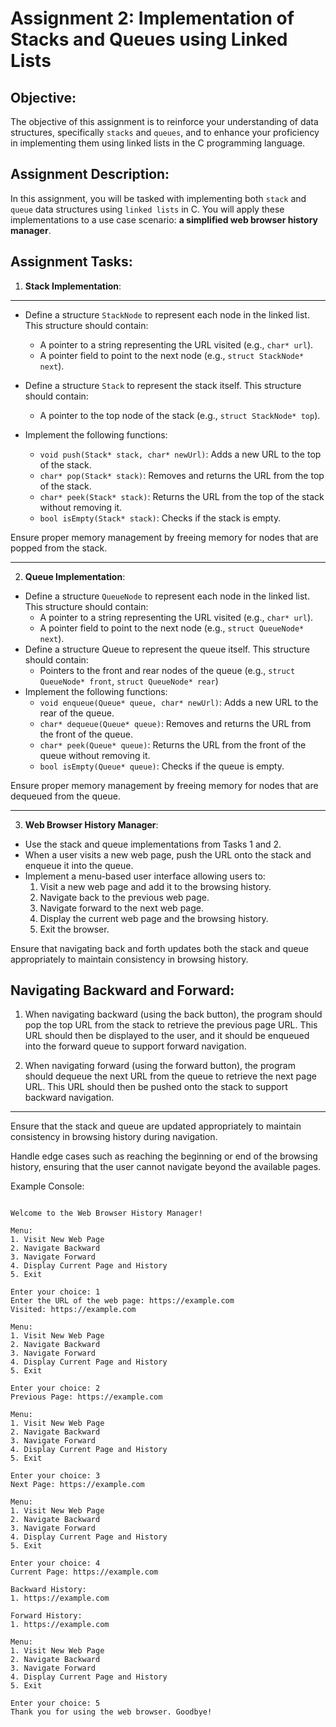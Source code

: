 # Assignment 2: Implementation of Stacks and Queues using Linked Lists

## Objective:
The objective of this assignment is to reinforce your understanding of data structures, specifically `stacks` and `queues`, and to enhance your proficiency in implementing them using linked lists in the C programming language.

## Assignment Description:
In this assignment, you will be tasked with implementing both `stack` and `queue` data structures using `linked lists` in C. You will apply these implementations to a use case scenario: **a simplified web browser history manager**.

## Assignment Tasks:

1. **Stack Implementation**:
---

* Define a structure `StackNode` to represent each node in the linked list. This structure should contain:
    *   A pointer to a string representing the URL visited (e.g., `char* url`).
    * A pointer field to point to the next node (e.g., `struct StackNode* next`).

* Define a structure `Stack` to represent the stack itself. This structure should contain:
    * A pointer to the top node of the stack (e.g., `struct StackNode* top`).

* Implement the following functions:
    * `void push(Stack* stack, char* newUrl)`: Adds a new URL to the top of the stack.
    * `char* pop(Stack* stack)`: Removes and returns the URL from the top of the stack.
    * `char* peek(Stack* stack)`: Returns the URL from the top of the stack without removing it.
    * `bool isEmpty(Stack* stack)`: Checks if the stack is empty.

Ensure proper memory management by freeing memory for nodes that are popped from the stack.

---

2. **Queue Implementation**:

* Define a structure `QueueNode` to represent each node in the linked list. This structure should contain:
    * A pointer to a string representing the URL visited (e.g., `char* url`).
    * A pointer field to point to the next node (e.g., `struct QueueNode* next`).
* Define a structure Queue to represent the queue itself. This structure should contain:
    * Pointers to the front and rear nodes of the queue (e.g., `struct QueueNode* front`, `struct QueueNode* rear`)
* Implement the following functions:
    * `void enqueue(Queue* queue, char* newUrl)`: Adds a new URL to the rear of the queue.
    * `char* dequeue(Queue* queue)`: Removes and returns the URL from the front of the queue.
    * `char* peek(Queue* queue)`: Returns the URL from the front of the queue without removing it.
    * `bool isEmpty(Queue* queue)`: Checks if the queue is empty.
    
Ensure proper memory management by freeing memory for nodes that are dequeued from the queue.

---

3. **Web Browser History Manager**:

* Use the stack and queue implementations from Tasks 1 and 2.
* When a user visits a new web page, push the URL onto the stack and enqueue it into the queue.
* Implement a menu-based user interface allowing users to:
    1. Visit a new web page and add it to the browsing history.
    2. Navigate back to the previous web page.
    3. Navigate forward to the next web page.
    4. Display the current web page and the browsing history.
    5. Exit the browser.

Ensure that navigating back and forth updates both the stack and queue appropriately to maintain consistency in browsing history.

## **Navigating Backward and Forward**:

1. When navigating backward (using the back button), the program should pop the top URL from the stack to retrieve the previous page URL. This URL should then be displayed to the user, and it should be enqueued into the forward queue to support forward navigation.
 
2. When navigating forward (using the forward button), the program should dequeue the next URL from the queue to retrieve the next page URL. This URL should then be pushed onto the stack to support backward navigation.

---    
   
Ensure that the stack and queue are updated appropriately to maintain consistency in browsing history during navigation.

Handle edge cases such as reaching the beginning or end of the browsing history, ensuring that the user cannot navigate beyond the available pages.

Example Console:

```

Welcome to the Web Browser History Manager!

Menu:
1. Visit New Web Page
2. Navigate Backward
3. Navigate Forward
4. Display Current Page and History
5. Exit

Enter your choice: 1
Enter the URL of the web page: https://example.com
Visited: https://example.com

Menu:
1. Visit New Web Page
2. Navigate Backward
3. Navigate Forward
4. Display Current Page and History
5. Exit

Enter your choice: 2
Previous Page: https://example.com

Menu:
1. Visit New Web Page
2. Navigate Backward
3. Navigate Forward
4. Display Current Page and History
5. Exit

Enter your choice: 3
Next Page: https://example.com

Menu:
1. Visit New Web Page
2. Navigate Backward
3. Navigate Forward
4. Display Current Page and History
5. Exit

Enter your choice: 4
Current Page: https://example.com

Backward History:
1. https://example.com

Forward History:
1. https://example.com

Menu:
1. Visit New Web Page
2. Navigate Backward
3. Navigate Forward
4. Display Current Page and History
5. Exit

Enter your choice: 5
Thank you for using the web browser. Goodbye!


```



